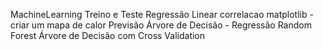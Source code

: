 MachineLearning
Treino e Teste
Regressão Linear
correlacao
matplotlib - criar um mapa de calor 
Previsão 
Árvore de Decisão - Regressão
Random Forest
Árvore de Decisão com Cross Validation
